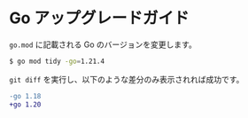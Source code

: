 # Go アップグレードガイド

`go.mod` に記載される Go のバージョンを変更します。

```bash
$ go mod tidy -go=1.21.4
```

`git diff` を実行し、以下のような差分のみ表示されれば成功です。

```diff
-go 1.18
+go 1.20
```
